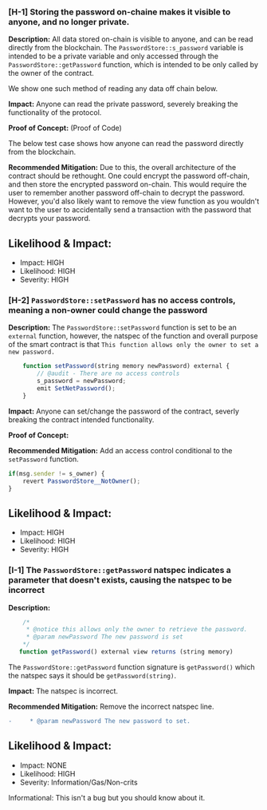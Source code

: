 ### [H-1] Storing the password on-chaine makes it visible to anyone, and no longer private.

**Description:** All data stored on-chain is visible to anyone, and can be read directly from the blockchain. The `PasswordStore::s_password` variable is intended to be a private variable and only accessed through the `PasswordStore::getPassword` function, which is intended to be only called by the owner of the contract.

We show one such method of reading any data off chain below.

**Impact:** Anyone can read the private password, severely breaking the functionality of the protocol.

**Proof of Concept:** (Proof of Code)

The below test case shows how anyone can read the password directly from the blockchain.

**Recommended Mitigation:** Due to this, the overall architecture of the contract should be rethought. One could encrypt the password off-chain, and then store the encrypted password on-chain. This would require the user to remember another password off-chain to decrypt the password. However, you'd also likely want to remove the view function as you wouldn't want to the user to accidentally send a transaction with the password that decrypts your password.

## Likelihood & Impact:
- Impact: HIGH
- Likelihood: HIGH
- Severity: HIGH

### [H-2] `PasswordStore::setPassword` has no access controls, meaning a non-owner could change the password

**Description:** The `PasswordStore::setPassword` function is set to be an `external` function, however, the natspec of the function and overall purpose of the smart contract is that `This function allows only the owner to set a new password.`

```javascript
    function setPassword(string memory newPassword) external {
        // @audit - There are no access controls
        s_password = newPassword;
        emit SetNetPassword();
    }
```

**Impact:** Anyone can set/change the password of the contract, severly breaking the contract intended functionality.

**Proof of Concept:**

**Recommended Mitigation:** Add an access control conditional to the `setPassword` function.

```javascript
if(msg.sender != s_owner) {
    revert PasswordStore__NotOwner();
}
```

## Likelihood & Impact:
- Impact: HIGH
- Likelihood: HIGH
- Severity: HIGH

### [I-1] The `PasswordStore::getPassword` natspec indicates a parameter that doesn't exists, causing the natspec to be incorrect

**Description:** 

```javascript
    /*
     * @notice this allows only the owner to retrieve the password.
     * @param newPassword The new password is set
    */
   function getPassword() external view returns (string memory)
 ```

The `PasswordStore::getPassword` function signature is `getPassword()` which the natspec says it should be `getPassword(string)`. 

**Impact:** The natspec is incorrect.

**Recommended Mitigation:** Remove the incorrect natspec line.

```diff
-     * @param newPassword The new password to set.
```

## Likelihood & Impact:
- Impact: NONE
- Likelihood: HIGH
- Severity: Information/Gas/Non-crits

Informational: This isn't a bug but you should know about it.